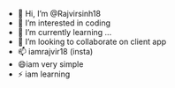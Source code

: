 - 👋 Hi, I’m @Rajvirsinh18
- 👀 I’m interested in coding 
- 🌱 I’m currently learning ...
- 💞️ I’m looking to collaborate on client app 
- 📫 iamrajvir18 (insta)
- 😄iam very simple 
- ⚡ iam learning 

<!---
Rajvirsinh18/Rajvirsinh18 is a ✨ special ✨ repository because its `README.md` (this file) appears on your GitHub profile.
You can click the Preview link to take a look at your changes.
--->
